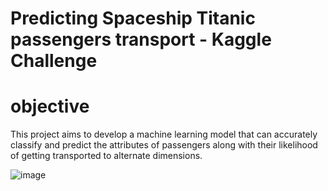 # Predicting Spaceship Titanic passengers transport - Kaggle Challenge
# objective 
This project aims to develop a machine learning model that can accurately classify and predict the attributes of passengers along with their likelihood of getting transported to alternate dimensions.

![image](https://github.com/user-attachments/assets/dd540cc3-7ee9-403c-a71e-4cada70a0b59)
